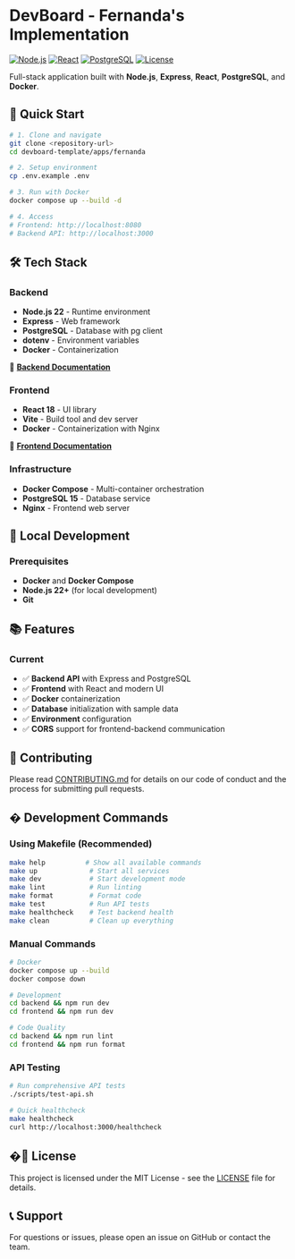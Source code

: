 # DevBoard - Fernanda's Implementation

[![Node.js](https://img.shields.io/badge/Node.js-22+-green.svg)](https://nodejs.org/)
[![React](https://img.shields.io/badge/React-18+-blue.svg)](https://reactjs.org/)
[![PostgreSQL](https://img.shields.io/badge/PostgreSQL-15+-purple.svg)](https://postgresql.org/)
[![License](https://img.shields.io/badge/License-MIT-yellow.svg)](LICENSE)

Full-stack application built with **Node.js**, **Express**, **React**, **PostgreSQL**, and **Docker**.

## 🚀 Quick Start

```bash
# 1. Clone and navigate
git clone <repository-url>
cd devboard-template/apps/fernanda

# 2. Setup environment
cp .env.example .env

# 3. Run with Docker
docker compose up --build -d

# 4. Access
# Frontend: http://localhost:8080
# Backend API: http://localhost:3000
```

## 🛠️ Tech Stack

### Backend

- **Node.js 22** - Runtime environment
- **Express** - Web framework
- **PostgreSQL** - Database with pg client
- **dotenv** - Environment variables
- **Docker** - Containerization

📖 **[Backend Documentation](./backend/README.md)**

### Frontend

- **React 18** - UI library
- **Vite** - Build tool and dev server
- **Docker** - Containerization with Nginx

📖 **[Frontend Documentation](./frontend/README.md)**

### Infrastructure

- **Docker Compose** - Multi-container orchestration
- **PostgreSQL 15** - Database service
- **Nginx** - Frontend web server

## 🔧 Local Development

### Prerequisites

- **Docker** and **Docker Compose**
- **Node.js 22+** (for local development)
- **Git**

## 📚 Features

### Current

- ✅ **Backend API** with Express and PostgreSQL
- ✅ **Frontend** with React and modern UI
- ✅ **Docker** containerization
- ✅ **Database** initialization with sample data
- ✅ **Environment** configuration
- ✅ **CORS** support for frontend-backend communication

## 🤝 Contributing

Please read [CONTRIBUTING.md](./docs/CONTRIBUTING.md) for details on our code of conduct and the process for submitting pull requests.

## �️ Development Commands

### Using Makefile (Recommended)

```bash
make help          # Show all available commands
make up             # Start all services
make dev            # Start development mode
make lint           # Run linting
make format         # Format code
make test           # Run API tests
make healthcheck    # Test backend health
make clean          # Clean up everything
```

### Manual Commands

```bash
# Docker
docker compose up --build
docker compose down

# Development
cd backend && npm run dev
cd frontend && npm run dev

# Code Quality
cd backend && npm run lint
cd frontend && npm run format
```

### API Testing

```bash
# Run comprehensive API tests
./scripts/test-api.sh

# Quick healthcheck
make healthcheck
curl http://localhost:3000/healthcheck
```

## �📄 License

This project is licensed under the MIT License - see the [LICENSE](LICENSE) file for details.

## 📞 Support

For questions or issues, please open an issue on GitHub or contact the team.
